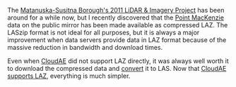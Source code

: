 The [Matanuska-Susitna Borough's 2011 LiDAR & Imagery Project][matsu] has been around for a while now, but I recently discovered that the [Point MacKenzie][point-mackenzie-laz] data on the public mirror has been made available as compressed LAZ.  The LASzip format is not ideal for all purposes, but it is always a major improvement when data servers provide data in LAZ format because of the massive reduction in bandwidth and download times.

Even when [CloudAE][] did not support LAZ directly, it was always well worth it to download the compressed data and [convert][lastools] it to LAS.  Now that [CloudAE supports LAZ][laz-support], everything is much simpler.


[lastools]: http://www.cs.unc.edu/~isenburg/lastools/ "LAStools"
[matsu]: http://matsu.gina.alaska.edu/ "Matanuska-Susitna Borough's 2011 LiDAR & Imagery Project"
[point-mackenzie-laz]: http://matsu.gina.alaska.edu/LiDAR/Point_MacKenzie/Point_Cloud/Classified.laz/

[cloudae]: /cloudae/ "CloudAE"
[laz-support]: /2012/09/laz-support/ "LAZ Support"
